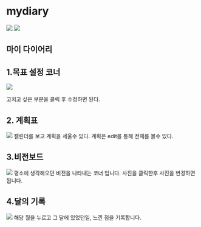 # mydiary

<img src="https://img.shields.io/badge/.NET-0099E5?style=for-the-badge&logo=dotnet&logoColor=white">
<img src="https://img.shields.io/badge/visualstudio-5C2D91?style=for-the-badge&logo=visualstudio&logoColor=white">

## 마이 다이어리
<h2> 1.목표 설정 코너</h2>
<img src=https://github.com/psk0812/mydiary/assets/130532081/235d1c24-3f43-4ec6-b4e4-94f8df3043a9>


고치고 싶은 부분을 클릭 후 수정하면 된다. 

<h2> 2. 계획표</h2>
<img src=https://github.com/psk0812/mydiary/assets/130532081/dd38f4fa-1f15-4e3e-8f01-4aa4b8ae4a6a>
캘린더를 보고 계획을 세울수 있다. 
계획은 edit를 통해 전체를 볼수 있다.
<h2>3.비전보드</h2>
<img src=https://github.com/psk0812/mydiary/assets/130532081/de7dfbf1-ed43-4f1a-bbea-fb94e3259987>
평소에 생각해오던 비전을 나타내는 코너 입니다. 사진을 클릭한후 사진을 변경하면 됩니다.

<h2>4.달의 기록</h2>
<img src=https://github.com/psk0812/mydiary/assets/130532081/b31167e5-59b8-4b7c-b798-74f15861fcc9>
해당 월을 누르고 그 달에 있었던일, 느낀 점을 기록합니다. 




